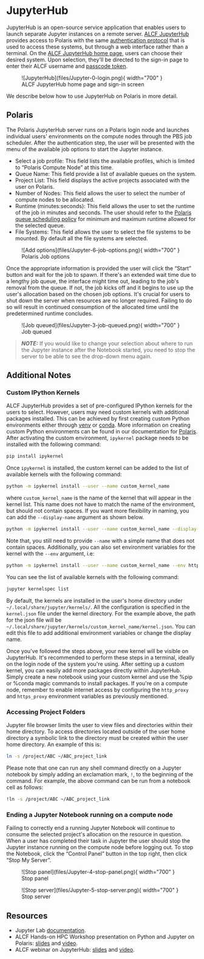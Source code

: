 # JupyterHub

JupyterHub is an open-source service application that enables users to launch
separate Jupyter instances on a remote server. [ALCF
JupyterHub](https://jupyter.alcf.anl.gov) provides access to Polaris with the same [authentication
protocol](../account-project-management/accounts-and-access/alcf-passcode-tokens.md)
that is used to access these systems, but through a web interface rather than a
terminal. On the [ALCF JupyterHub home page](https://jupyter.alcf.anl.gov),
users can choose their desired system. Upon selection, they'll be directed to
the sign-in page to enter their ALCF username and [passcode
token](../account-project-management/accounts-and-access/alcf-passcode-tokens.md).

<figure markdown>
  ![JupyterHub](files/Jupyter-0-login.png){ width="700" }
  <figcaption>ALCF JupyterHub home page and sign-in screen</figcaption>
</figure>

We describe below how to use JupyterHub on Polaris in more detail.

## Polaris

The Polaris JupyterHub server runs on a Polaris login node and launches individual 
users' environments on the compute nodes through the PBS job scheduler. 
After the authentication step, the user will be presented with the
menu of the available job options to start the Jupyter instance.

- Select a job profile:  This field lists the available profiles, which is
  limited to “Polaris Compute Node” at this time.
- Queue Name: This field provide a list of available queues on the system.
- Project List: This field displays the active projects associated with the user
  on Polaris.
- Number of Nodes: This field allows the user to select the number of compute
  nodes to be allocated.
- Runtime (minutes:seconds): This field allows the user to set the runtime of
  the job in minutes and seconds. The user should refer to the [Polaris queue
  scheduling policy](../polaris/running-jobs.md)
  for minimum and maximum runtime allowed for the selected queue.
- File Systems: This field allows the user to select the file systems to be
  mounted. By default all the file systems are selected.

<figure markdown>
  ![Add options](files/Jupyter-6-job-options.png){ width="700" }
  <figcaption>Polaris Job options</figcaption>
</figure>

Once the appropriate information is provided the user will click the “Start”
button and wait for the job to spawn. If there's an extended wait time due to a
lengthy job queue, the interface might time out, leading to the job's removal
from the queue. If not, the job kicks off and it begins to use up the user's
allocation based on the chosen job options. It's crucial for users to shut down
the server when resources are no longer required. Failing to do so will result
in continued consumption of the allocated time until the predetermined runtime
concludes. 


<figure markdown>
  ![Job queued](files/Jupyter-3-job-queued.png){ width="700" }
  <figcaption>Job queued</figcaption>
</figure>

> **_NOTE:_** If you would like to change your selection about where to run the
> Jupyter instance after the Notebook started, you need to stop the server to be
> able to see the drop-down menu again.


## Additional Notes
 
### Custom IPython Kernels

ALCF JupyterHub provides a set of pre-configured IPython kernels for the users
to select. However, users may need custom kernels with additional packages
installed. This can be achieved by first creating custom Python environments
either through [venv](https://docs.python.org/3/library/venv.html) or
[conda](https://conda.io/projects/conda/en/latest/user-guide/tasks/manage-environments.html).
More information on creating custom Python environments can be found in our
documentation for [Polaris](../polaris/data-science-workflows/python.md).
After activating the custom environment, `ipykernel` package needs to be
installed with the following command:
```bash
pip install ipykernel
```
Once `ipykernel` is installed, the custom kernel can be added to the list of
available kernels with the following command:
```bash
python -m ipykernel install --user --name custom_kernel_name 
```
where `custom_kernel_name` is the name of the kernel that will appear in the
kernel list. This name does not have to match the name of the environment, but
should not contain spaces. If you want more flexibility in naming, you can add
the `--display-name` argument as shown below.
```bash
python -m ipykernel install --user --name custom_kernel_name --display-name "Polaris Python 3.11 Tensorflow 2.4.1" 
```
Note that, you still need to provide `--name` with a simple name that does not
contain spaces. Additionally, you can also set environment variables for the
kernel with the `--env` argument, i.e:
```bash
python -m ipykernel install --user --name custom_kernel_name --env http_proxy http://proxy.alcf.anl.gov:3128 --env https_proxy http://proxy.alcf.anl.gov:3128
```
You can see the list of available kernels with the following command:
```bash
jupyter kernelspec list
```
By default, the kernels are installed in the user's home directory under
`~/.local/share/jupyter/kernels/`. All the configuration is specified in the
`kernel.json` file under the kernel directory. For the example above, the path
for the json file will be
`~/.local/share/jupyter/kernels/custom_kernel_name/kernel.json`. You can edit
this file to add additional environment variables or change the display name.

Once you've followed the steps above, your new kernel will be visible on
JupyterHub. It's recommended to perform these steps in a terminal, ideally on
the login node of the system you're using. After setting up a custom kernel, you
can easily add more packages directly within JupyterHub. Simply create a new
notebook using your custom kernel and use the %pip or %conda magic commands to
install packages. If you're on a compute node, remember to enable internet
access by configuring the `http_proxy` and `https_proxy` environment variables as
previously mentioned.

### Accessing Project Folders

Jupyter file browser limits the user to view files and directories within their
home directory. To access directories located outside of the user home directory
a symbolic link to the directory must be created within the user home directory.
An example of this is:

```bash
ln -s /project/ABC ~/ABC_project_link
```
Please note that one can run any shell command directly on a Jupyter notebook by
simply adding an exclamation mark, `!`, to the beginning of the command. For
example, the above command can be run from a notebook cell as follows:

```bash
!ln -s /project/ABC ~/ABC_project_link
```

### Ending a Jupyter Notebook running on a compute node
Failing to correctly end a running Jupyter Notebook will continue to consume the
selected project's allocation on the resource in question. When a user has
completed their task in Jupyter the user should stop the Jupyter instance
running on the compute node before logging out.  To stop the Notebook, click the
“Control Panel” button in the top right, then click “Stop My Server”.

<figure markdown>
  ![Stop panel](files/Jupyter-4-stop-panel.png){ width="700" }
  <figcaption>Stop panel</figcaption>
</figure>

<figure markdown>
  ![Stop server](files/Jupyter-5-stop-server.png){ width="700" }
  <figcaption>Stop server</figcaption>
</figure>


## Resources
* Jupyter Lab [documentation](https://jupyterlab.readthedocs.io/en/stable/).
* ALCF Hands-on HPC Workshop presentation on Python and Jupyter on Polaris: [slides](https://www.alcf.anl.gov/support-center/training-assets/python-jupyter-notebook-and-containers) and [video](https://youtu.be/fhCe5eO1RSM).
* ALCF webinar on JupyterHub: [slides](https://github.com/keceli/ezHPC/blob/main/webinar/jupyterhub_webinar.pdf) and [video](https://youtu.be/X9g9eQcYseI?feature=shared).
